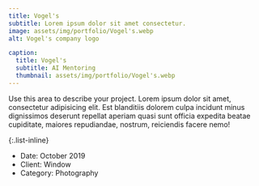 ```yaml
---
title: Vogel's
subtitle: Lorem ipsum dolor sit amet consectetur.
image: assets/img/portfolio/Vogel's.webp
alt: Vogel's company logo

caption:
  title: Vogel's
  subtitle: AI Mentoring
  thumbnail: assets/img/portfolio/Vogel's.webp
---
```

Use this area to describe your project. Lorem ipsum dolor sit amet, consectetur adipisicing elit. Est blanditiis dolorem culpa incidunt minus dignissimos deserunt repellat aperiam quasi sunt officia expedita beatae cupiditate, maiores repudiandae, nostrum, reiciendis facere nemo!

{:.list-inline}
- Date: October 2019
- Client: Window
- Category: Photography

